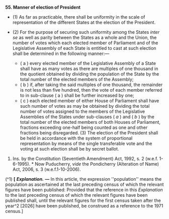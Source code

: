 **55\. Manner of election of President**

- (1) As far as practicable, there shall be uniformity in the scale of representation of the different States at the election of the President.

- (2) For the purpose of securing such uniformity among the States _inter se_ as well as parity between the States as a whole and the Union, the number of votes which each elected member of Parliament and of the Legislative Assembly of each State is entitled to cast at such election shall be determined in the following manner:—
	- ( a ) every elected member of the Legislative Assembly of a State shall have as many votes as there are multiples of one thousand in the quotient obtained by dividing the population of the State by the total number of the elected members of the Assembly; 
	- ( b ) if, after taking the said multiples of one thousand, the remainder is not less than five hundred, then the vote of each member referred to in sub-clause ( a ) shall be further increased by one;
	- (  c ) each elected member of either House of Parliament shall have such number of votes as may be obtained by dividing the total number of votes assigned to the members of the Legislative Assemblies of the States under sub-clauses ( _a_ ) and ( _b_ ) by the total number of the elected members of both Houses of Parliament, fractions exceeding one-half being counted as one and other fractions being disregarded. (3) The election of the President shall be held in accordance with the system of proportional representation by means of the single transferable vote and the voting at such election shall be by secret ballot.

1.  Ins. by the Constitution (Seventieth Amendment) Act, 1992, s. 2 (w.e.f. 1-6-1995). * Now Puducherry, _vide_ the Pondicherry (Alteration of Name) Act, 2006, s. 3 (w.e.f.1-10-2006).

(^1) **[** **_Explanation._** **—** In this article, the expression ''population'' means the population as ascertained at the last preceding census of which the relevant figures have been published: Provided that the reference in this _Explanation_ to the last preceding census of which the relevant figures have been published shall, until the relevant figures for the first census taken after the year^2 [2026] have been published, be construed as a reference to the 1971 census.]
